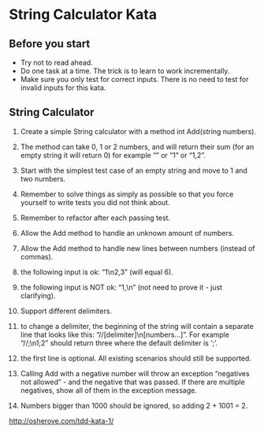# String Calculator Kata #

## Before you start ## 
- Try not to read ahead.
- Do one task at a time. The trick is to learn to work incrementally.
- Make sure you only test for correct inputs. There is no need to test for invalid inputs for this kata.

## String Calculator ##

1. Create a simple String calculator with a method int Add(string numbers).
  1. The method can take 0, 1 or 2 numbers, and will return their sum (for an empty string it will return 0) for example “” or “1” or “1,2”.
  2. Start with the simplest test case of an empty string and move to 1 and two numbers.
  3. Remember to solve things as simply as possible so that you force yourself to write tests you did not think about.
  4. Remember to refactor after each passing test.

2. Allow the Add method to handle an unknown amount of numbers.

3. Allow the Add method to handle new lines between numbers (instead of commas).
  1. the following input is ok:  “1\n2,3”  (will equal 6).
  2. the following input is NOT ok:  “1,\n” (not need to prove it - just clarifying).

4. Support different delimiters.
  1. to change a delimiter, the beginning of the string will contain a separate line that looks like this: “//[delimiter]\n[numbers…]”. For example “//;\n1;2” should return three where the default delimiter is ‘;’.
  2. the first line is optional. All existing scenarios should still be supported.

5. Calling Add with a negative number will throw an exception “negatives not allowed” - and the negative that was passed. If there are multiple negatives, show all of them in the exception message.

6. Numbers bigger than 1000 should be ignored, so adding 2 + 1001  = 2.


http://osherove.com/tdd-kata-1/
